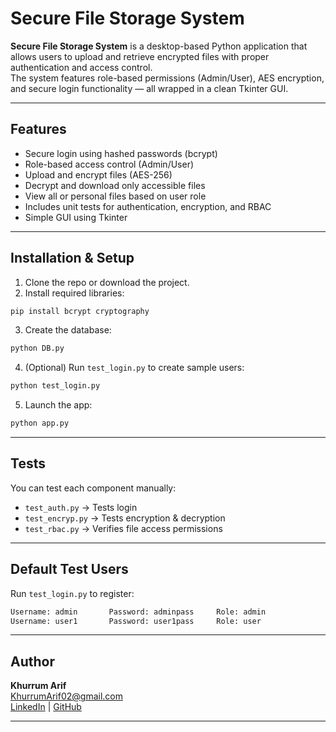 # Secure File Storage System

**Secure File Storage System** is a desktop-based Python application that allows users to upload and retrieve encrypted files with proper authentication and access control.  
The system features role-based permissions (Admin/User), AES encryption, and secure login functionality — all wrapped in a clean Tkinter GUI.

---

## Features

- Secure login using hashed passwords (bcrypt)
- Role-based access control (Admin/User)
- Upload and encrypt files (AES-256)
- Decrypt and download only accessible files
- View all or personal files based on user role
- Includes unit tests for authentication, encryption, and RBAC
- Simple GUI using Tkinter


---

## Installation & Setup

1. Clone the repo or download the project.
2. Install required libraries:
```bash
pip install bcrypt cryptography
```
3. Create the database:
```bash
python DB.py
```
4. (Optional) Run `test_login.py` to create sample users:
```bash
python test_login.py
```
5. Launch the app:
```bash
python app.py
```

---

## Tests

You can test each component manually:

- `test_auth.py` → Tests login
- `test_encryp.py` → Tests encryption & decryption
- `test_rbac.py` → Verifies file access permissions

---

## Default Test Users

Run `test_login.py` to register:

```bash
Username: admin       Password: adminpass     Role: admin
Username: user1       Password: user1pass     Role: user
```

---

## Author

**Khurrum Arif**  
 [KhurrumArif02@gmail.com](mailto:KhurrumArif02@gmail.com)  
 [LinkedIn](https://www.linkedin.com/in/khurrum-arif-uol) | [GitHub](https://github.com/KhurrumA)

---
